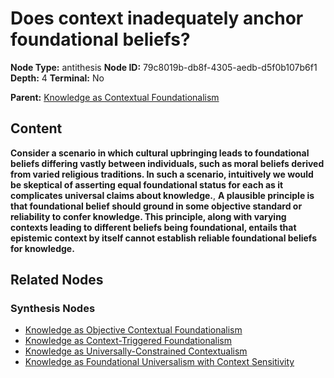 # Does context inadequately anchor foundational beliefs?

**Node Type:** antithesis
**Node ID:** 79c8019b-db8f-4305-aedb-d5f0b107b6f1
**Depth:** 4
**Terminal:** No

**Parent:** [Knowledge as Contextual Foundationalism](knowledge-as-contextual-foundationalism-synthesis-5028d272-b1d7-4a0f-8990-e29c517840eb.md)

## Content

**Consider a scenario in which cultural upbringing leads to foundational beliefs differing vastly between individuals, such as moral beliefs derived from varied religious traditions. In such a scenario, intuitively we would be skeptical of asserting equal foundational status for each as it complicates universal claims about knowledge.**, **A plausible principle is that foundational belief should ground in some objective standard or reliability to confer knowledge. This principle, along with varying contexts leading to different beliefs being foundational, entails that epistemic context by itself cannot establish reliable foundational beliefs for knowledge.**

## Related Nodes

### Synthesis Nodes

- [Knowledge as Objective Contextual Foundationalism](knowledge-as-objective-contextual-foundationalism-synthesis-5bad1997-5437-448f-ae11-7cbc26f2d6f3.md)
- [Knowledge as Context-Triggered Foundationalism](knowledge-as-context-triggered-foundationalism-synthesis-15fd9704-c33b-46c0-8c77-71418c589b2d.md)
- [Knowledge as Universally-Constrained Contextualism](knowledge-as-universally-constrained-contextualism-synthesis-cc2a2726-f8c9-42bf-ba2e-8cb938616402.md)
- [Knowledge as Foundational Universalism with Context Sensitivity](knowledge-as-foundational-universalism-with-context-sensitivity-synthesis-a216762d-fd61-4e99-a775-ed8345ec8111.md)
